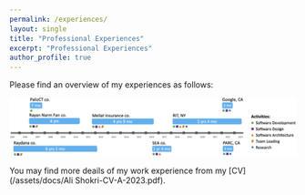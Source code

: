 ```yaml
---
permalink: /experiences/
layout: single
title: "Professional Experiences"
excerpt: "Professional Experiences"
author_profile: true
---
```


Please find an overview of my experiences as follows:

![My Experience Overview](/assets/images/Experience_Overview.png)

You may find more deails of my work experience from my [CV](/assets/docs/Ali Shokri-CV-A-2023.pdf). 